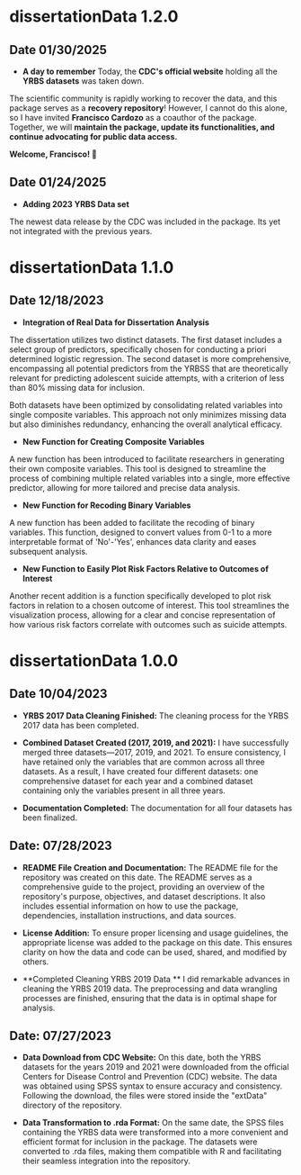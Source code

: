 
# dissertationData 1.2.0

## Date 01/30/2025

- **A day to remember**
Today, the **CDC's official website** holding all the **YRBS datasets** was 
taken down.  

The scientific community is rapidly working to recover the data, and this
package serves as a **recovery repository**! However, I cannot do this alone,
so I have invited **Francisco Cardozo** as a coauthor of the package. 
Together, we will **maintain the package, update its functionalities, and continue advocating for public data access.**  


**Welcome, Francisco! 🎉**  


## Date 01/24/2025
- **Adding 2023 YRBS Data set**

The newest data release by the CDC was included in the package. 
Its yet not integrated with the previous years. 

# dissertationData 1.1.0

## Date 12/18/2023

- **Integration of Real Data for Dissertation Analysis**

The dissertation utilizes two distinct datasets. The first dataset includes a select group of predictors, specifically chosen for conducting a priori determined logistic regression. The second dataset is more comprehensive, encompassing all potential predictors from the YRBSS that are theoretically relevant for predicting adolescent suicide attempts, with a criterion of less than 80% missing data for inclusion.

Both datasets have been optimized by consolidating related variables into single composite variables. This approach not only minimizes missing data but also diminishes redundancy, enhancing the overall analytical efficacy.

- **New Function for Creating Composite Variables**

A new function has been introduced to facilitate researchers in generating their own composite variables. This tool is designed to streamline the process of combining multiple related variables into a single, more effective predictor, allowing for more tailored and precise data analysis.

- **New Function for Recoding Binary Variables**

A new function has been added to facilitate the recoding of binary variables. This function, designed to convert values from 0-1 to a more interpretable format of 'No'-'Yes', enhances data clarity and eases subsequent analysis.

- **New Function to Easily Plot Risk Factors Relative to Outcomes of Interest**

Another recent addition is a function specifically developed to plot risk factors in relation to a chosen outcome of interest. This tool streamlines the visualization process, allowing for a clear and concise representation of how various risk factors correlate with outcomes such as suicide attempts.

# dissertationData 1.0.0

## Date 10/04/2023

- **YRBS 2017 Data Cleaning Finished:**
The cleaning process for the YRBS 2017 data has been completed.

- **Combined Dataset Created (2017, 2019, and 2021):**
I have successfully merged three datasets—2017, 2019, and 2021. To ensure consistency, I have retained only the variables that are common across all three datasets. As a result, I have created four different datasets: one comprehensive dataset for each year and a combined dataset containing only the variables present in all three years.

- **Documentation Completed:**
The documentation for all four datasets has been finalized.



## Date: 07/28/2023

- **README File Creation and Documentation:**
The README file for the repository was created on this date. 
The README serves as a comprehensive guide to the project, providing an overview of the repository's purpose, objectives, and dataset descriptions. It also includes essential information on how to use the package, dependencies, installation instructions, and data sources.

- **License Addition:**
To ensure proper licensing and usage guidelines, the appropriate license was added to the package on this date. This ensures clarity on how the data and code can be used, shared, and modified by others.

- **Completed Cleaning YRBS 2019 Data **
I did remarkable advances in cleaning the YRBS 2019 data. The preprocessing and data wrangling processes are finished, ensuring that the data is in optimal shape for analysis.


## Date: 07/27/2023

- **Data Download from CDC Website:**
On this date, both the YRBS datasets for the years 2019 and 2021 were downloaded from the official Centers for Disease Control and Prevention (CDC) website. The data was obtained using SPSS syntax to ensure accuracy and consistency. Following the download, the files were stored inside the "extData" directory of the repository.

- **Data Transformation to .rda Format:**
On the same date, the SPSS files containing the YRBS data were transformed into a more convenient and efficient format for inclusion in the package. The datasets were converted to .rda files, making them compatible with R and facilitating their seamless integration into the repository.

